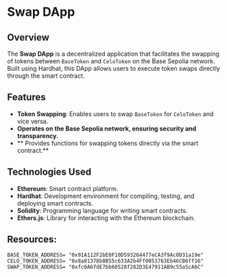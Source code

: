 # Swap DApp

## Overview

The **Swap DApp** is a decentralized application that facilitates the swapping of tokens between `BaseToken` and `CeloToken` on the Base Sepolia network. Built using Hardhat, this DApp allows users to execute token swaps directly through the smart contract.

## Features

- **Token Swapping**: Enables users to swap `BaseToken` for `CeloToken` and vice versa.
- **Operates on the Base Sepolia network, ensuring security and transparency.**
- ** Provides functions for swapping tokens directly via the smart contract.**

## Technologies Used

- **Ethereum**: Smart contract platform.
- **Hardhat**: Development environment for compiling, testing, and deploying smart contracts.
- **Solidity**: Programming language for writing smart contracts.
- **Ethers.js**: Library for interacting with the Ethereum blockchain.

## Resources:

```
BASE_TOKEN_ADDRESS= "0x91A112F2bE0F10D593264477eCA3f9Ac0D31a19e"
CELO_TOKEN_ADDRESS= "0x8a81378b8B55c633A2b4Ff0053763Eb46CB6ff16"
SWAP_TOKEN_ADDRESS= "0xfc0A6fdE7bb60528f282D3E47911AB9c55a5cA6C"
```
